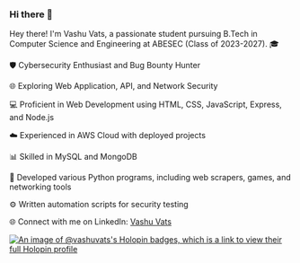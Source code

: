 ### Hi there 👋

<!--
**VashuVats/VashuVats** is a ✨ _special_ ✨ repository because its `README.md` (this file) appears on your GitHub profile.

Here are some ideas to get you started:

- 🔭 I’m currently working on ...
- 🌱 I’m currently learning ...
- 👯 I’m looking to collaborate on ...
- 🤔 I’m looking for help with ...
- 💬 Ask me about ...
- 📫 How to reach me: ...
- 😄 Pronouns: ...
- ⚡ Fun fact: ...
-->
Hey there! I'm Vashu Vats, a passionate student pursuing B.Tech in Computer Science and Engineering at ABESEC (Class of 2023-2027). 🎓

🛡️ Cybersecurity Enthusiast and Bug Bounty Hunter

🌐 Exploring Web Application, API, and Network Security

💻 Proficient in Web Development using HTML, CSS, JavaScript, Express, and Node.js

☁️ Experienced in AWS Cloud with deployed projects

📊 Skilled in MySQL and MongoDB

🐍 Developed various Python programs, including web scrapers, games, and networking tools

⚙️ Written automation scripts for security testing

🌐 Connect with me on LinkedIn: <a href="https://www.linkedin.com/in/vashu-vats-523a43203">Vashu Vats</a>


[![An image of @vashuvats's Holopin badges, which is a link to view their full Holopin profile](https://holopin.me/vashuvats)](https://holopin.io/@vashuvats)
